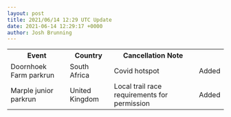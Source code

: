```yaml
---
layout: post
title: 2021/06/14 12:29 UTC Update
date: 2021-06-14 12:29:17 +0000
author: Josh Brunning
---
```


<table style='width: 100%'>
    <tr>
        <th>Event</th>
        <th>Country</th>
        <th>Cancellation Note</th>
        <th></th>
    </tr>
    <tr>
        <td>Doornhoek Farm parkrun</td>
        <td>South Africa</td>
        <td>Covid hotspot</td>
        <td>Added</td>
    </tr>
    <tr>
        <td>Marple junior parkrun</td>
        <td>United Kingdom</td>
        <td>Local trail race requirements for permission</td>
        <td>Added</td>
    </tr>
